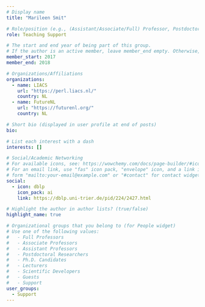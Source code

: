 ```yaml
---
# Display name
title: "Marileen Smit"

# Role/position (e.g., (Assistant/Associate/Full) Professor, Postdoctoral Researchers, Ph.D. Candidate)
role: Teaching Support

# The start and end year of being part of this group.
# If the author is an active member, leave member_end empty. Otherwise, fill in.
member_start: 2017
member_end: 2018

# Organizations/Affiliations
organizations:
  - name: LIACS
    url: "https://perl.liacs.nl/"
    country: NL
  - name: FutureNL
    url: "https://futurenl.org/"
    country: NL

# Short bio (displayed in user profile at end of posts)
bio:

# List each interest with a dash
interests: []

# Social/Academic Networking
# For available icons, see: https://wowchemy.com/docs/page-builder/#icons
# For an email link, use "fas" icon pack, "envelope" icon, and a link in the
# form "mailto:your-email@example.com" or "#contact" for contact widget.
social:
  - icon: dblp
    icon_pack: ai
    link: https://dblp.uni-trier.de/pid/224/2427.html

# Highlight the author in author lists? (true/false)
highlight_name: true

# Organizational groups that you belong to (for People widget)
# Use one of the following values: 
#   - Full Professors
#   - Associate Professors
#   - Assistant Professors
#   - Postdoctoral Researchers
#   - Ph.D. Candidates
#   - Lecturers
#   - Scientific Developers
#   - Guests
#   - Support
user_groups:
  - Support
---
```

